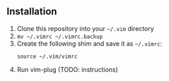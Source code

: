 ## Installation

1.  Clone this repository into your `~/.vim` directory
1.  `mv ~/.vimrc ~/.vimrc.backup`
1.  Create the following shim and save it as `~/.vimrc`:
    ```
    source ~/.vim/vimrc
    ```
1. Run vim-plug (TODO: instructions)
